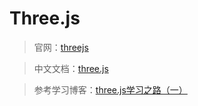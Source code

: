 # Three.js

> 官网：[threejs](https://threejs.org/) 

> 中文文档：[three.js](http://techbrood.com/threejs/docs/)

> 参考学习博客：[three.js学习之路（一）](https://www.cnblogs.com/JiSight/p/7729236.html)


